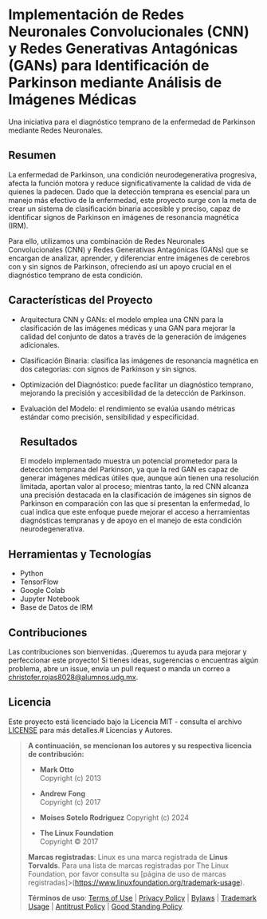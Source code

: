 # Implementación de Redes Neuronales Convolucionales (CNN) y Redes Generativas Antagónicas (GANs) para Identificación de Parkinson mediante Análisis de Imágenes Médicas

Una iniciativa para el diagnóstico temprano de la enfermedad de Parkinson mediante Redes Neuronales.

## Resumen 
La enfermedad de Parkinson, una condición neurodegenerativa progresiva, afecta la función motora y reduce significativamente la calidad de vida de quienes la padecen. Dado que la detección temprana es esencial para un manejo más efectivo de la enfermedad, este proyecto surge con la meta de crear un sistema de clasificación binaria accesible y preciso, capaz de identificar signos de Parkinson en imágenes de resonancia magnética (IRM).

Para ello, utilizamos una combinación de Redes Neuronales Convolucionales (CNN) y Redes Generativas Antagónicas (GANs) que se encargan de analizar, aprender, y diferenciar entre imágenes de cerebros con y sin signos de Parkinson, ofreciendo así un apoyo crucial en el diagnóstico temprano de esta condición.

## Características del Proyecto

- Arquitectura CNN y GANs: el modelo emplea una CNN para la clasificación de las imágenes médicas y una GAN para mejorar la calidad del conjunto de datos a través de la generación de imágenes adicionales.

- Clasificación Binaria: clasifica las imágenes de resonancia magnética en dos categorías: con signos de Parkinson y sin signos.

- Optimización del Diagnóstico: puede facilitar un diagnóstico temprano, mejorando la precisión y accesibilidad de la detección de Parkinson.

- Evaluación del Modelo: el rendimiento se evalúa usando métricas estándar como precisión, sensibilidad y especificidad.

  ## Resultados
  El modelo implementado muestra un potencial prometedor para la detección temprana del Parkinson, ya que la red GAN es capaz de generar imágenes médicas útiles que, aunque aún tienen una resolución limitada, aportan valor al proceso; mientras tanto, la red CNN alcanza una precisión destacada en la clasificación de imágenes sin signos de Parkinson en comparación con las que sí presentan la enfermedad, lo cual indica que este enfoque puede mejorar el acceso a herramientas diagnósticas tempranas y de apoyo en el manejo de esta condición neurodegenerativa.

## Herramientas y Tecnologías
- Python
- TensorFlow
- Google Colab 
- Jupyter Notebook
- Base de Datos de IRM

## Contribuciones
Las contribuciones son bienvenidas. ¡Queremos tu ayuda para mejorar y perfeccionar este proyecto! Si tienes ideas, sugerencias o encuentras algún problema, abre un issue, envía un pull request o manda un correo a christofer.rojas8028@alumnos.udg.mx.  

## Licencia

Este proyecto está licenciado bajo la Licencia MIT - consulta el archivo [LICENSE](./LICENSE) para más detalles.# Licencias y Autores. 

>**A continuación, se mencionan los autores y su respectiva licencia de contribución:**
>
>- **Mark Otto**  
>  Copyright (c) 2013  
>
>- **Andrew Fong**  
> Copyright (c) 2017
>
>- **Moises Sotelo Rodriguez**
>  Copyright (c) 2024
>
>  - **The Linux Foundation**  
>  Copyright © 2017  
>
>**Marcas registradas**: Linux es una marca registrada de **Linus Torvalds**. Para una lista de marcas registradas por The Linux Foundation, por favor consulta su [página de uso de marcas registradas]>(https://www.linuxfoundation.org/trademark-usage).
>
>**Términos de uso**: [Terms of Use](https://www.linuxfoundation.org/terms) | [Privacy Policy](https://www.linuxfoundation.org/privacy) | [Bylaws](https://www.linuxfoundation.org/bylaws) | [Trademark Usage](https://www.linuxfoundation.org/trademark-usage) | [Antitrust Policy](https://www.linuxfoundation.org/antitrust-policy) | [Good Standing Policy](https://www.linuxfoundation.org/good-standing-policy).




